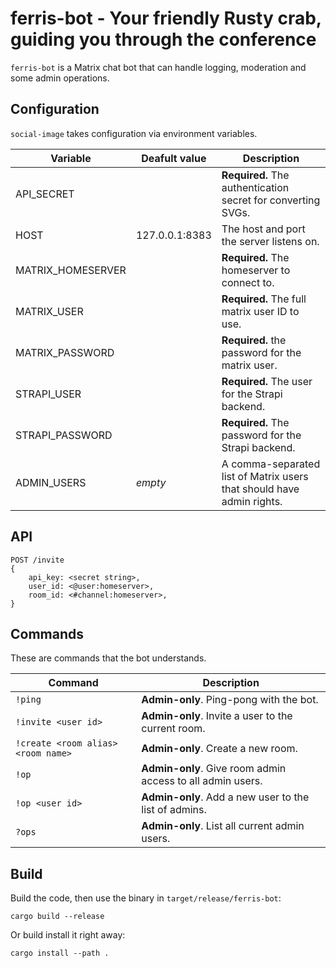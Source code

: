 # ferris-bot - Your friendly Rusty crab, guiding you through the conference

`ferris-bot` is a Matrix chat bot that can handle logging, moderation and some admin operations.


## Configuration

`social-image` takes configuration via environment variables.

| Variable   | Deafult value  | Description |
| ---------- | -------------- | ----------- |
| API_SECRET     |                | **Required.** The authentication secret for converting SVGs. |
| HOST       | 127.0.0.1:8383 | The host and port the server listens on. |
| MATRIX_HOMESERVER | | **Required.** The homeserver to connect to. |
| MATRIX_USER | | **Required.** The full matrix user ID to use. |
| MATRIX_PASSWORD | | **Required.** the password for the matrix user. |
| STRAPI_USER | | **Required.** The user for the Strapi backend. |
| STRAPI_PASSWORD | | **Required.** The password for the Strapi backend. |
| ADMIN_USERS | *empty* | A comma-separated list of Matrix users that should have admin rights. |

## API

```
POST /invite
{
    api_key: <secret string>,
    user_id: <@user:homeserver>,
    room_id: <#channel:homeserver>,
}
```

## Commands

These are commands that the bot understands.

| Command | Description |
| ------- | ----------- |
| `!ping` | **Admin-only**. Ping-pong with the bot. |
| `!invite <user id>` | **Admin-only**. Invite a user to the current room. |
| `!create <room alias> <room name>` | **Admin-only**. Create a new room. |
| `!op` | **Admin-only**. Give room admin access to all admin users. |
| `!op <user id>` | **Admin-only**. Add a new user to the list of admins. |
| `?ops` | **Admin-only**. List all current admin users. |

## Build

Build the code, then use the binary in `target/release/ferris-bot`:

```
cargo build --release
```

Or build install it right away:

```
cargo install --path .
```
